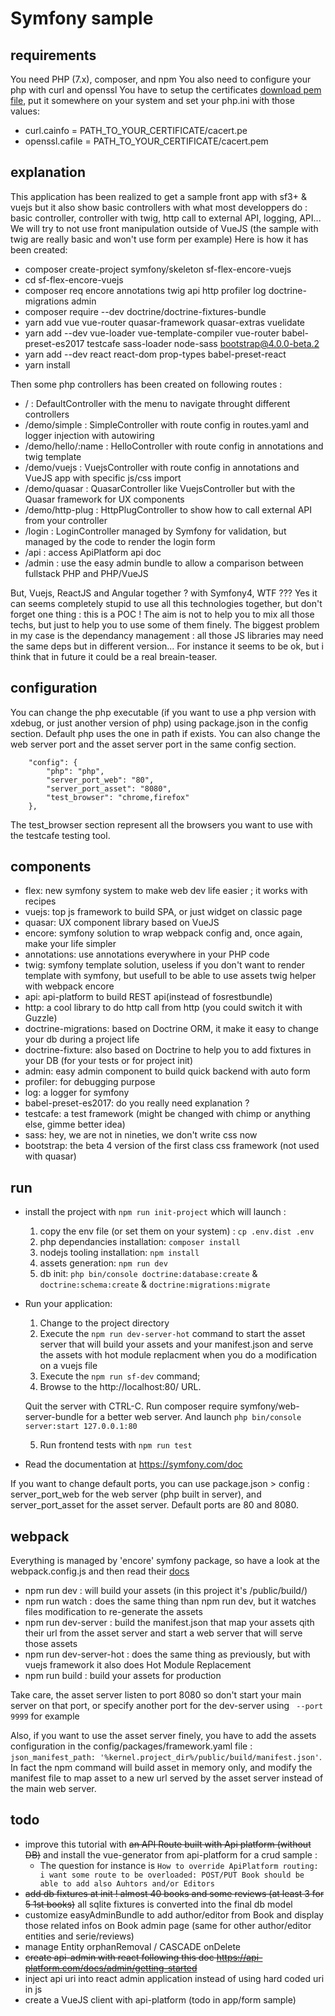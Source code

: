 # Symfony sample

## requirements

You need PHP (7.x), composer, and npm
You also need to configure your php with curl and openssl
You have to setup the certificates [download pem file](https://curl.haxx.se/docs/caextract.html), put it somewhere on your system and set your php.ini with those values:
 
 * curl.cainfo = PATH_TO_YOUR_CERTIFICATE/cacert.pe
 * openssl.cafile = PATH_TO_YOUR_CERTIFICATE/cacert.pem

## explanation

This application has been realized to get a sample front app with sf3+ & vuejs but it also show basic controllers with what most developpers do :
basic controller, controller with twig, http call to external API, logging, API... We will try to not use front manipulation outside of VueJS (the sample with twig are really basic and won't use form per example)
Here is how it has been created:

* composer create-project symfony/skeleton sf-flex-encore-vuejs
* cd sf-flex-encore-vuejs
* composer req encore annotations twig api http profiler log doctrine-migrations admin
* composer require --dev doctrine/doctrine-fixtures-bundle
* yarn add vue vue-router quasar-framework quasar-extras vuelidate 
* yarn add --dev vue-loader vue-template-compiler vue-router babel-preset-es2017 testcafe sass-loader node-sass bootstrap@4.0.0-beta.2
* yarn add --dev react react-dom prop-types babel-preset-react
* yarn install 

Then some php controllers has been created on following routes :
 
 * / : DefaultController with the menu to navigate throught different controllers
 * /demo/simple : SimpleController with route config in routes.yaml and logger injection with autowiring
 * /demo/hello/:name : HelloController with route config in annotations and twig template
 * /demo/vuejs : VuejsController with route config in annotations and VueJS app with specific js/css import
 * /demo/quasar : QuasarController like VuejsController but with the Quasar framework for UX components
 * /demo/http-plug : HttpPlugController to show how to call external API from your controller
 * /login : LoginController managed by Symfony for validation, but managed by the code to render the login form
 * /api : access ApiPlatform api doc
 * /admin : use the easy admin bundle to allow a comparison between fullstack PHP and PHP/VueJS

But, Vuejs, ReactJS and Angular together ? with Symfony4, WTF ???
Yes it can seems completely stupid to use all this technologies together, but don't forget one thing : this is a POC !
The aim is not to help you to mix all those techs, but just to help you to use some of them finely.
The biggest problem in my case is the dependancy management : all those JS libraries may need the same deps but in different
version... For instance it seems to be ok, but i think that in future it could be a real breain-teaser.

## configuration

You can change the php executable (if you want to use a php version with xdebug, or just another version of php) using
package.json in the config section. Default php uses the one in path if exists.
You can also change the web server port and the asset server port in the same config section.

```
    "config": {
        "php": "php",
        "server_port_web": "80",
        "server_port_asset": "8080",
        "test_browser": "chrome,firefox"
    },
```

The test_browser section represent all the browsers you want to use with the testcafe testing tool.

## components

* flex: new symfony system to make web dev life easier ; it works with recipes
* vuejs: top js framework to build SPA, or just widget on classic page
* quasar: UX component library based on VueJS
* encore: symfony solution to wrap webpack config and, once again, make your life simpler
* annotations: use annotations everywhere in your PHP code
* twig: symfony template solution, useless if you don't want to render template with symfony, but usefull to be able to use assets twig helper with webpack encore
* api: api-platform to build REST api(instead of fosrestbundle)
* http: a cool library to do http call from http (you could switch it with Guzzle)
* doctrine-migrations: based on Doctrine ORM, it make it easy to change your db during a project life
* doctrine-fixture: also based on Doctrine to help you to add fixtures in your DB (for your tests or for project init)
* admin: easy admin component to build quick backend with auto form
* profiler: for debugging purpose
* log: a logger for symfony
* babel-preset-es2017: do you really need explanation ?
* testcafe: a test framework (might be changed with chimp or anything else, gimme better idea)
* sass: hey, we are not in nineties, we don't write css now
* bootstrap: the beta 4 version of the first class css framework (not used with quasar)

## run

* install the project with `npm run init-project` which will launch :
  1. copy the env file (or set them on your system) : `cp .env.dist .env`
  2. php dependancies installation: `composer install`
  3. nodejs tooling installation: `npm install`
  4. assets generation: `npm run dev`
  5. db init: `php bin/console doctrine:database:create` & `doctrine:schema:create` & `doctrine:migrations:migrate`
* Run your application:
  1. Change to the project directory
  2. Execute the `npm run dev-server-hot` command to start the asset server that will build your assets and your manifest.json and serve the assets with hot module replacment when you do a modification on a vuejs file 
  3. Execute the `npm run sf-dev` command;
  4. Browse to the http://localhost:80/ URL.

    Quit the server with CTRL-C.
    Run composer require symfony/web-server-bundle for a better web server.
    And launch `php bin/console server:start 127.0.0.1:80`
    
  5. Run frontend tests with `npm run test`

* Read the documentation at https://symfony.com/doc

If you want to change default ports, you can use package.json > config : server_port_web for the web server (php built in server), and server_port_asset for the asset server.
Default ports are 80 and 8080.

## webpack

Everything is managed by 'encore' symfony package, so have a look at the webpack.config.js and then read their [docs](http://symfony.com/doc/current/frontend.html)
 * npm run dev : will build your assets (in this project it's /public/build/)
 * npm run watch : does the same thing than npm run dev, but it watches files modification to re-generate the assets
 * npm run dev-server :  build the manifest.json that map your assets qith their url from the asset server and start a web server that will serve those assets
 * npm run dev-server-hot : does the same thing as previously, but with vuejs framework it also does Hot Module Replacement 
 * npm run build : build your assets for production
 
Take care, the asset server listen to port 8080 so don't start your main server on that port, or specify another port for the dev-server using ` --port 9999` for example

Also, if you want to use the asset server finely, you have to add the assets configuration in the config/packages/framework.yaml file :
`json_manifest_path: '%kernel.project_dir%/public/build/manifest.json'`. In fact the npm command will build asset in memory only, and modify the manifest file to map asset to a new url served by the asset server instead of the main web server.

## todo

* improve this tutorial with ~~an API Route built with Api platform (without DB)~~ and install the vue-generator from api-platform for a crud sample :
    * The question for instance is `How to override ApiPlatform routing: i want some route to be overloaded: POST/PUT Book should be able to add also Auhtors and/or Editors`
* ~~add db fixtures at init ! almost 40 books and some reviews (at least 3 for 5 1st books)~~ all sqlite fixtures is converted into the final db model
* customize easyAdminBundle to add author/editor from Book and display those related infos on Book admin page (same for other author/editor entities and serie/reviews)
* manage Entity orphanRemoval / CASCADE onDelete
* ~~create api-admin with react following this doc https://api-platform.com/docs/admin/getting-started~~
* inject api uri into react admin application instead of using hard coded uri in js
* create a VueJS client with api-platform (todo in app/form sample)